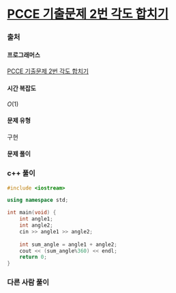 # [PCCE 기출문제 2번 각도 합치기](https://school.programmers.co.kr/learn/courses/30/lessons/340206)

### 출처
#### 프로그래머스
[PCCE 기출문제 2번 각도 합치기](https://school.programmers.co.kr/learn/courses/30/lessons/340206)

#### 시간 복잡도
$`O(1)`$

#### 문제 유형
구현

#### 문제 풀이

### c++ 풀이
```c++
#include <iostream>

using namespace std;

int main(void) {
    int angle1;
    int angle2;
    cin >> angle1 >> angle2;
    
    int sum_angle = angle1 + angle2;
    cout << (sum_angle%360) << endl;
    return 0;
}
```

### 다른 사람 풀이
```c++

```
